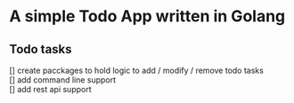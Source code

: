 # A simple Todo App written in Golang 

## Todo tasks

[] create pacckages to hold logic to add / modify / remove todo tasks <br/>
[] add command line support <br/>
[] add rest api support <br/>
